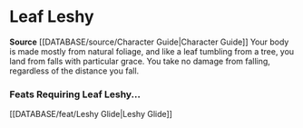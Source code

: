 ﻿---
id: '47'
name: Leaf Leshy
rarity: Common
rus_type_level: null
source: '[[DATABASE/source/Character Guide|Character Guide]]'
trait: null
type: Heritage

---
# Leaf Leshy

**Source** [[DATABASE/source/Character Guide|Character Guide]] 
Your body is made mostly from natural foliage, and like a leaf tumbling from a tree, you land from falls with particular grace. You take no damage from falling, regardless of the distance you fall.

### Feats Requiring Leaf Leshy...

[[DATABASE/feat/Leshy Glide|Leshy Glide]]